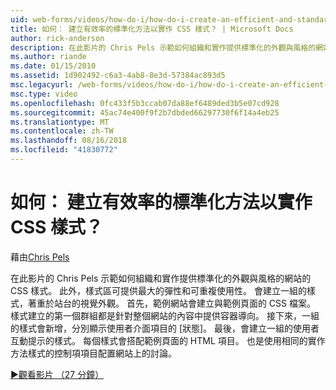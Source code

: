 ```yaml
---
uid: web-forms/videos/how-do-i/how-do-i-create-an-efficient-and-standardized-approach-for-implementing-css-styles
title: 如何： 建立有效率的標準化方法以實作 CSS 樣式？ | Microsoft Docs
author: rick-anderson
description: 在此影片的 Chris Pels 示範如何組織和實作提供標準化的外觀與風格的網站的 CSS 樣式。 此外，樣式是...
ms.author: riande
ms.date: 01/15/2010
ms.assetid: 1d902492-c6a3-4ab8-8e3d-57384ac893d5
msc.legacyurl: /web-forms/videos/how-do-i/how-do-i-create-an-efficient-and-standardized-approach-for-implementing-css-styles
msc.type: video
ms.openlocfilehash: 0fc433f5b3ccab07da88ef6489ded3b5e07cd928
ms.sourcegitcommit: 45ac74e400f9f2b7dbded66297730f6f14a4eb25
ms.translationtype: MT
ms.contentlocale: zh-TW
ms.lasthandoff: 08/16/2018
ms.locfileid: "41830772"
---
```

<a name="how-do-i-create-an-efficient-and-standardized-approach-for-implementing-css-styles"></a>如何： 建立有效率的標準化方法以實作 CSS 樣式？
====================
藉由[Chris Pels](https://twitter.com/chrispels)

在此影片的 Chris Pels 示範如何組織和實作提供標準化的外觀與風格的網站的 CSS 樣式。 此外，樣式區可提供最大的彈性和可重複使用性。 會建立一組的樣式，著重於站台的視覺外觀。 首先，範例網站會建立與範例頁面的 CSS 檔案。 樣式建立的第一個群組都是針對整個網站的內容中提供容器導向。 接下來，一組的樣式會新增，分別顯示使用者介面項目的 [狀態]。 最後，會建立一組的使用者互動提示的樣式。 每個樣式會搭配範例頁面的 HTML 項目。 也是使用相同的實作方法樣式的控制項項目配置網站上的討論。

[&#9654;觀看影片 （27 分鐘）](https://channel9.msdn.com/Blogs/ASP-NET-Site-Videos/how-do-i-create-an-efficient-and-standardized-approach-for-implementing-css-styles)
